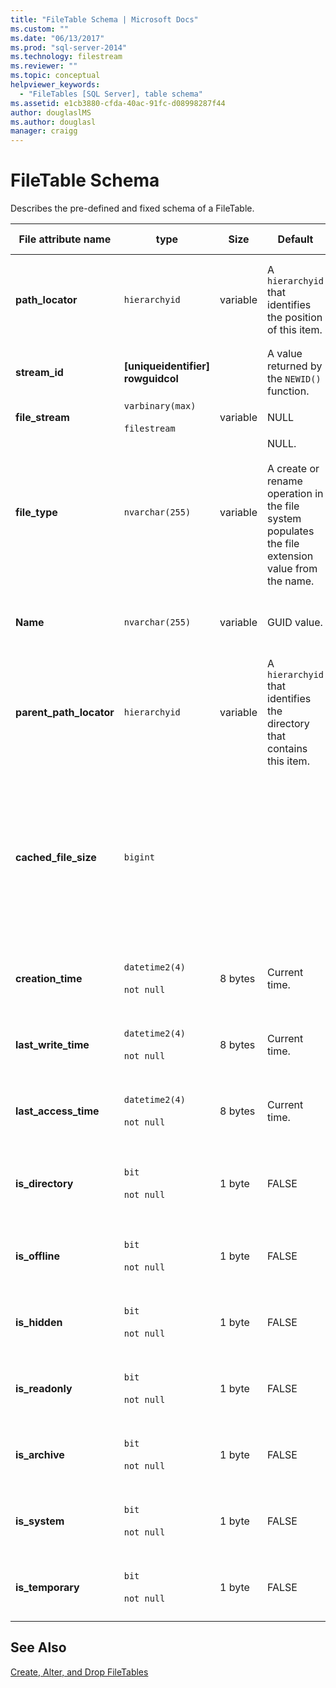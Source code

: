 ```yaml
---
title: "FileTable Schema | Microsoft Docs"
ms.custom: ""
ms.date: "06/13/2017"
ms.prod: "sql-server-2014"
ms.technology: filestream
ms.reviewer: ""
ms.topic: conceptual
helpviewer_keywords: 
  - "FileTables [SQL Server], table schema"
ms.assetid: e1cb3880-cfda-40ac-91fc-d08998287f44
author: douglaslMS
ms.author: douglasl
manager: craigg
---
```

# FileTable Schema
  Describes the pre-defined and fixed schema of a FileTable.  
  
|File attribute name|type|Size|Default|Description|File system accessibility|  
|-------------------------|----------|----------|-------------|-----------------|-------------------------------|  
|**path_locator**|`hierarchyid`|variable|A `hierarchyid` that identifies the position of this item.|The position of this node in the hierarchical FileNamespace.<br /><br /> Primary key for the table.|Can be created and modified by setting the Windows path values.|  
|**stream_id**|**[uniqueidentifier] rowguidcol**||A value returned by the `NEWID()` function.|A unique ID for the FILESTREAM data.|Not applicable.|  
|**file_stream**|`varbinary(max)`<br /><br /> `filestream`|variable|NULL|Contains the FILESTREAM data.|Not applicable.|  
|**file_type**|`nvarchar(255)`|variable|NULL.<br /><br /> A create or rename operation in the file system populates the file extension value from the name.|Represents the type of the file.<br /><br /> This column can be used as the `TYPE COLUMN` when you create a full-text index.<br /><br /> **file_type** is a persisted computed column.|Calculated automatically. Cannot be set.|  
|**Name**|`nvarchar(255)`|variable|GUID value.|The file or directory name.|Can be created or modified by using Windows APIs.|  
|**parent_path_locator**|`hierarchyid`|variable|A `hierarchyid` that identifies the directory that contains this item.|The `hierarchyid` of the containing directory.<br /><br /> **parent_path_locator** is a persisted computed column.|Calculated automatically. Cannot be set.|  
|**cached_file_size**|`bigint`|||The size in bytes of the FILESTREAM data.<br /><br /> **cached_file_size** is a persisted computed column.|Although the cached file size is automatically kept up to date, it can go out of sync in unusual circumstances. To calculate the exact size, use the `DATALENGTH()` function.|  
|**creation_time**|`datetime2(4)`<br /><br /> `not null`|8 bytes|Current time.|The date and time that the file was created.|Calculated automatically. Can also be set by using Windows APIs.|  
|**last_write_time**|`datetime2(4)`<br /><br /> `not null`|8 bytes|Current time.|The date and time that the file was last updated.|Calculated automatically. Can also be set by using Windows APIs.|  
|**last_access_time**|`datetime2(4)`<br /><br /> `not null`|8 bytes|Current time.|The date and time that the file was last accessed.|Calculated automatically. Can also be set by using Windows APIs.|  
|**is_directory**|`bit`<br /><br /> `not null`|1 byte|FALSE|Indicates whether the row represents a directory. This value is calculated automatically, and cannot be set.|Calculated automatically. Cannot be set.|  
|**is_offline**|`bit`<br /><br /> `not null`|1 byte|FALSE|Offline file attribute.|Calculated automatically. Can also be set by using Windows APIs.|  
|**is_hidden**|`bit`<br /><br /> `not null`|1 byte|FALSE|Hidden file attribute.|Calculated automatically. Can also be set by using Windows APIs.|  
|**is_readonly**|`bit`<br /><br /> `not null`|1 byte|FALSE|Read-only  file attribute.|Calculated automatically. Can also be set by using Windows APIs.|  
|**is_archive**|`bit`<br /><br /> `not null`|1 byte|FALSE|Archive attribute.|Calculated automatically. Can also be set by using Windows APIs.|  
|**is_system**|`bit`<br /><br /> `not null`|1 byte|FALSE|System file attribute.|Calculated automatically. Can also be set by using Windows APIs.|  
|**is_temporary**|`bit`<br /><br /> `not null`|1 byte|FALSE|Temporary file attribute.|Calculated automatically. Can also be set by using Windows APIs.|  
  
## See Also  
 [Create, Alter, and Drop FileTables](create-alter-and-drop-filetables.md)  
  
  
